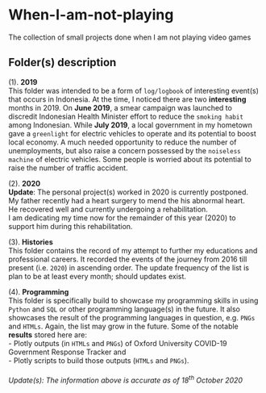 # When-I-am-not-playing
The collection of small projects done when I am not playing video games <br>

## Folder(s) description
(1). **2019** <br>
   This folder was intended to be a form of `log/logbook` of interesting event(s) that occurs in Indonesia. At the time, I noticed there are two **interesting** months in 2019.
   On **June 2019**, a smear campaign was launched to discredit Indonesian Health Minister effort to reduce the `smoking habit` among Indonesian. While **July 2019**, a local government in my hometown gave a `greenlight` for electric vehicles to operate and its potential to boost local economy. A much needed opportunity to reduce the number of unemployments, but also raise a concern possessed by the `noiseless machine` of electric vehicles. Some people is worried about its potential to raise the number of traffic accident. <br>

(2). **2020** <br>
   **Update**: The personal project(s) worked in 2020 is currently postponed. <br>
               My father recently had a heart surgery to mend the his abnormal heart. <br>
               He recovered well and currently undergoing a rehabilitation. <br>
               I am dedicating my time now for the remainder of this year (2020) to support him during this rehabilitation. <br>
   
(3). **Histories** <br>
     This folder contains the record of my attempt to further my educations and professional careers. It recorded the events of the journey from 2016 till present (i.e. `2020`) in ascending order. The update frequency of the list is plan to be at least every month; should updates exist. <br>
     
(4). **Programming** <br>
     This folder is specifically build to showcase my programming skills in using `Python` and `SQL` or other programming language(s) in the future. It also showcases the result of the programming languages in question, e.g. `PNGs` and `HTMLs`. Again, the list may grow in the future. Some of the notable **results** stored here are: <br>
      - Plotly outputs (in `HTMLs` and `PNGs`) of Oxford University COVID-19 Government Response Tracker and <br>
      - Plotly scripts to build those outputs (`HTMLs` and `PNGs`).
     
###### Update(s): The information above is accurate as of 18<sup>th</sup> October 2020 #######
